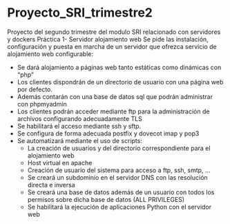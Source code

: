 # Proyecto_SRI_trimestre2
Proyecto del segundo trimestre del modulo SRI relacionado con servidores y dockers
Práctica 1- Servidor alojamiento web
Se pide las instalación, configuración y puesta en marcha de un servidor que ofrezca servicio de alojamiento web configurable:

- Se dará alojamiento a páginas web tanto estáticas como dinámicas con “php”
- Los clientes dispondrán de un directorio de usuario con una página web por defecto. 
- Además contarán con una base de datos sql que podrán administrar con phpmyadmin
- Los clientes podrán acceder mediante ftp para la administración de archivos configurando adecuadamente TLS
- Se habilitará el acceso mediante ssh y sftp. 
- Se configura de forma adecuada postfix y dovecot imap y pop3
- Se automatizará mediante el uso de scripts: 
  - La creación de usuarios y del directorio correspondiente para el alojamiento web
  - Host virtual en apache
  - Creación de usuario del sistema para acceso a ftp, ssh, smtp, …
  - Se creará un subdominio en el servidor DNS con las resolución directa e inversa
  - Se creará una base de datos además de un usuario con todos los permisos sobre dicha base de datos (ALL PRIVILEGES)
  - Se habilitará la ejecución de aplicaciones Python con el servidor web 
